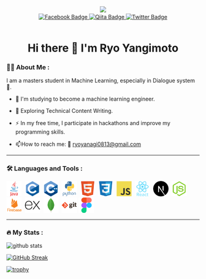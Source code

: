 <div id="header" align="center">
  <img src="https://media.giphy.com/media/v1.Y2lkPTc5MGI3NjExYWI4NTNmZGVmM2YyM2YwMjcxNDc5YzBhM2JkZWZhMzdlYmE4MjJmZiZjdD1z/3kPDmoWdBpQPNhCnUG/giphy.gif" width="300"/>
  <div id="badges">
    <a href="https://www.facebook.com/profile.php?id=100089916095333">
      <img src="https://img.shields.io/badge/Facebook-blue?style=for-the-badge&logo=facebook&logoColor=white" alt="Facebook Badge"/>
    </a>
    <a href="https://qiita.com/ryo3568">
      <img src="https://img.shields.io/badge/Qiita-green?style=for-the-badge&logo=Qiita&logoColor=white" alt="Qiita Badge"/>
    </a>
    <a href="https://twitter.com/yana31415">
      <img src="https://img.shields.io/badge/Twitter-blue?style=for-the-badge&logo=twitter&logoColor=white" alt="Twitter    Badge"/>
    </a>
  </div>
  <img src="https://komarev.com/ghpvc/?username=ryo3568&style=flat-square&color=blue" alt=""/>
  <h1>Hi there 👋 I'm Ryo Yangimoto</h1>
</div
  
---

### :man_technologist: About Me :
  
I am a masters student in Machine Learning, especially in Dialogue system 🤖.
 
- :telescope: I'm studying to become a machine learning engineer.

- :seedling: Exploring Technical Content Writing.

- :zap: In my free time, I participate in hackathons and improve my programming skills.

- :mailbox:How to reach me: 📧 ryoyanagi0813@gmail.com
  
---

### :hammer_and_wrench: Languages and Tools :

<div>
  <img src="https://github.com/devicons/devicon/blob/master/icons/java/java-original-wordmark.svg" title="Java" alt="Java" width="40" height="40"/>&nbsp;
  <img src="https://github.com/devicons/devicon/blob/master/icons/c/c-original.svg" title="C" alt="C" width="40" height="40"/>&nbsp;
  <img src="https://github.com/devicons/devicon/blob/master/icons/cplusplus/cplusplus-original.svg" title="C++" alt="C++" width="40" height="40"/>&nbsp;
  <img src="https://github.com/devicons/devicon/blob/master/icons/python/python-original-wordmark.svg" title="Python" alt="Spring" width="40" height="40"/>&nbsp;
  <img src="https://github.com/devicons/devicon/blob/master/icons/html5/html5-original.svg" title="HTML5" alt="HTML5" width="40" height="40"/>&nbsp;
  <img src="https://github.com/devicons/devicon/blob/master/icons/css3/css3-original.svg" title="CSS3" alt="CSS3" width="40" height="40"/>&nbsp;
  <img src="https://github.com/devicons/devicon/blob/master/icons/javascript/javascript-original.svg" title="JavaScript" alt="JavaScript" width="40" height="40"/>&nbsp;
  <img src="https://github.com/devicons/devicon/blob/master/icons/react/react-original-wordmark.svg"  title="React" alt="React" width="40" height="40"/>&nbsp;
  <img src="https://github.com/devicons/devicon/blob/master/icons/nextjs/nextjs-original.svg" title="Next.js" alt="Next.js" width="40" height="40"/>&nbsp;
  <img src="https://github.com/devicons/devicon/blob/master/icons/nodejs/nodejs-original.svg" title="Node.js" alt="Node.js" width="40" height="40"/>&nbsp;
  <img src="https://github.com/devicons/devicon/blob/master/icons/firebase/firebase-plain-wordmark.svg" title="Firebase" alt="Firebase" width="40" height="40"/>&nbsp;
  <img src="https://github.com/devicons/devicon/blob/master/icons/express/express-original.svg" title="Express"  alt="Express" width="40" height="40"/>&nbsp;
  <img src="https://github.com/devicons/devicon/blob/master/icons/mongodb/mongodb-original.svg" title="MongoDB"  alt="MongoDB" width="40" height="40"/>&nbsp;
  <img src="https://github.com/devicons/devicon/blob/master/icons/git/git-original-wordmark.svg" title="Git" **alt="Git" width="40" height="40"/>
  <img src="https://github.com/devicons/devicon/blob/master/icons/figma/figma-original.svg" title="Figma" **alt="Figma" width="40" height="40"/>
</div>

---

### :fire: My Stats :

<img alt="github stats" src="https://github-readme-stats.vercel.app/api?username=ryo3568&show_icons=ture" />

<!-- streak -->
[![GitHub Streak](http://github-readme-streak-stats.herokuapp.com?user=ryo3568)](https://git.io/streak-stats)

[![trophy](https://github-profile-trophy.vercel.app/?username=ryo3568&column=7)](https://github.com/ryo-ma/github-profile-trophy)
  
 
<!--
**ryo3568/ryo3568** is a ✨ _special_ ✨ repository because its `README.md` (this file) appears on your GitHub profile.

Here are some ideas to get you started:

- 🔭 I’m currently working on ...
- 🌱 I’m currently learning ...
- 👯 I’m looking to collaborate on ...
- 🤔 I’m looking for help with ...
- 💬 Ask me about ...
- 📫 How to reach me: ...
- 😄 Pronouns: ...
- ⚡ Fun fact: ...
-->
